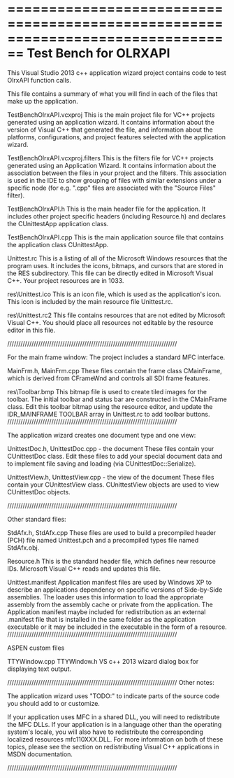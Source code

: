 ================================================================================
    Test Bench for OLRXAPI
===============================================================================
This Visual Studio 2013 c++ application wizard project contains code to 
test OlrxAPI function calls.

This file contains a summary of what you will find in each of the files that
make up the application.

TestBenchOlrxAPI.vcxproj
    This is the main project file for VC++ projects generated using an application wizard.
    It contains information about the version of Visual C++ that generated the file, and
    information about the platforms, configurations, and project features selected with the
    application wizard.

TestBenchOlrxAPI.vcxproj.filters
    This is the filters file for VC++ projects generated using an Application Wizard. 
    It contains information about the association between the files in your project 
    and the filters. This association is used in the IDE to show grouping of files with
    similar extensions under a specific node (for e.g. ".cpp" files are associated with the
    "Source Files" filter).

TestBenchOlrxAPI.h
    This is the main header file for the application.  It includes other
    project specific headers (including Resource.h) and declares the
    CUnittestApp application class.

TestBenchOlrxAPI.cpp
    This is the main application source file that contains the application
    class CUnittestApp.

Unittest.rc
    This is a listing of all of the Microsoft Windows resources that the
    program uses.  It includes the icons, bitmaps, and cursors that are stored
    in the RES subdirectory.  This file can be directly edited in Microsoft
    Visual C++. Your project resources are in 1033.

res\Unittest.ico
    This is an icon file, which is used as the application's icon.  This
    icon is included by the main resource file Unittest.rc.

res\Unittest.rc2
    This file contains resources that are not edited by Microsoft
    Visual C++. You should place all resources not editable by
    the resource editor in this file.

/////////////////////////////////////////////////////////////////////////////

For the main frame window:
    The project includes a standard MFC interface.

MainFrm.h, MainFrm.cpp
    These files contain the frame class CMainFrame, which is derived from
    CFrameWnd and controls all SDI frame features.

res\Toolbar.bmp
    This bitmap file is used to create tiled images for the toolbar.
    The initial toolbar and status bar are constructed in the CMainFrame
    class. Edit this toolbar bitmap using the resource editor, and
    update the IDR_MAINFRAME TOOLBAR array in Unittest.rc to add
    toolbar buttons.
/////////////////////////////////////////////////////////////////////////////

The application wizard creates one document type and one view:

UnittestDoc.h, UnittestDoc.cpp - the document
    These files contain your CUnittestDoc class.  Edit these files to
    add your special document data and to implement file saving and loading
    (via CUnittestDoc::Serialize).

UnittestView.h, UnittestView.cpp - the view of the document
    These files contain your CUnittestView class.
    CUnittestView objects are used to view CUnittestDoc objects.

/////////////////////////////////////////////////////////////////////////////

Other standard files:

StdAfx.h, StdAfx.cpp
    These files are used to build a precompiled header (PCH) file
    named Unittest.pch and a precompiled types file named StdAfx.obj.

Resource.h
    This is the standard header file, which defines new resource IDs.
    Microsoft Visual C++ reads and updates this file.

Unittest.manifest
	Application manifest files are used by Windows XP to describe an applications
	dependency on specific versions of Side-by-Side assemblies. The loader uses this
	information to load the appropriate assembly from the assembly cache or private
	from the application. The Application manifest  maybe included for redistribution
	as an external .manifest file that is installed in the same folder as the application
	executable or it may be included in the executable in the form of a resource.
/////////////////////////////////////////////////////////////////////////////

ASPEN custom files

TTYWindow.cpp TTYWindow.h
    VS c++ 2013 wizard dialog box for displaying text output.


/////////////////////////////////////////////////////////////////////////////
Other notes:

The application wizard uses "TODO:" to indicate parts of the source code you
should add to or customize.

If your application uses MFC in a shared DLL, you will need
to redistribute the MFC DLLs. If your application is in a language
other than the operating system's locale, you will also have to
redistribute the corresponding localized resources mfc110XXX.DLL.
For more information on both of these topics, please see the section on
redistributing Visual C++ applications in MSDN documentation.

/////////////////////////////////////////////////////////////////////////////

